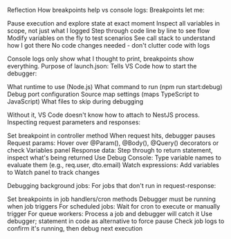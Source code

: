  Reflection
How breakpoints help vs console logs:
Breakpoints let me:

Pause execution and explore state at exact moment
Inspect all variables in scope, not just what I logged
Step through code line by line to see flow
Modify variables on the fly to test scenarios
See call stack to understand how I got there
No code changes needed - don't clutter code with logs

Console logs only show what I thought to print, breakpoints show everything.
Purpose of launch.json:
Tells VS Code how to start the debugger:

What runtime to use (Node.js)
What command to run (npm run start:debug)
Debug port configuration
Source map settings (maps TypeScript to JavaScript)
What files to skip during debugging

Without it, VS Code doesn't know how to attach to NestJS process.
Inspecting request parameters and responses:

Set breakpoint in controller method
When request hits, debugger pauses
Request params: Hover over @Param(), @Body(), @Query() decorators or check Variables panel
Response data: Step through to return statement, inspect what's being returned
Use Debug Console: Type variable names to evaluate them (e.g., req.user, dto.email)
Watch expressions: Add variables to Watch panel to track changes

Debugging background jobs:
For jobs that don't run in request-response:

Set breakpoints in job handlers/cron methods
Debugger must be running when job triggers
For scheduled jobs: Wait for cron to execute or manually trigger
For queue workers: Process a job and debugger will catch it
Use debugger; statement in code as alternative to force pause
Check job logs to confirm it's running, then debug next execution